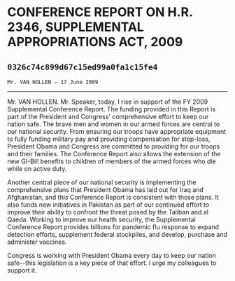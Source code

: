 # CONFERENCE REPORT ON H.R. 2346, SUPPLEMENTAL APPROPRIATIONS ACT, 2009
## `0326c74c899d67c15ed99a0fa1c15fe4`
`Mr. VAN HOLLEN — 17 June 2009`

---


Mr. VAN HOLLEN. Mr. Speaker, today, I rise in support of the FY 2009 
Supplemental Conference Report. The funding provided in this Report is 
part of the President and Congress' comprehensive effort to keep our 
nation safe. The brave men and women in our armed forces are central to 
our national security. From ensuring our troops have appropriate 
equipment to fully funding military pay and providing compensation for 
stop-loss, President Obama and Congress are committed to providing for 
our troops and their families. The Conference Report also allows the 
extension of the new GI-Bill benefits to children of members of the 
armed forces who die while on active duty.

Another central piece of our national security is implementing the 
comprehensive plans that President Obama has laid out for Iraq and 
Afghanistan, and this Conference Report is consistent with those plans. 
It also funds new initiatives in Pakistan as part of our continued 
effort to improve their ability to confront the threat posed by the 
Taliban and al Qaeda. Working to improve our health security, the 
Supplemental Conference Report provides billions for pandemic flu 
response to expand detection efforts, supplement federal stockpiles, 
and develop, purchase and administer vaccines.

Congress is working with President Obama every day to keep our nation 
safe--this legislation is a key piece of that effort. I urge my 
colleagues to support it.
